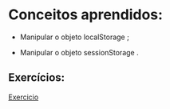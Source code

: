 # Conceitos aprendidos:

* Manipular o objeto localStorage ;

* Manipular o objeto sessionStorage .

## Exercícios:

[Exercicio]()
